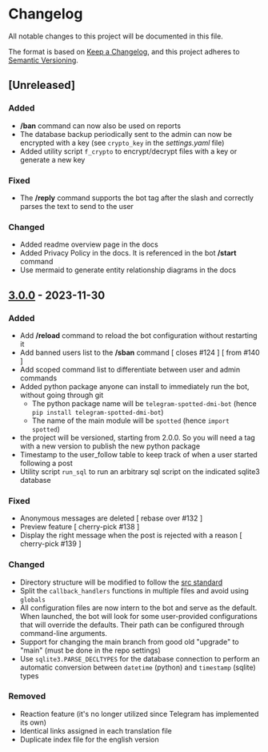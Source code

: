 # Changelog

All notable changes to this project will be documented in this file.

The format is based on [Keep a Changelog](https://keepachangelog.com/en/1.0.0/),
and this project adheres to [Semantic Versioning](https://semver.org/spec/v2.0.0.html).

## [Unreleased]

### Added

- **/ban** command can now also be used on reports
- The database backup periodically sent to the admin can now be encrypted with a key (see `crypto_key` in the _settings.yaml_ file)
- Added utility script `f_crypto` to encrypt/decrypt files with a key or generate a new key

### Fixed

- The **/reply** command supports the bot tag after the slash and correctly parses the text to send to the user

### Changed

- Added readme overview page in the docs
- Added Privacy Policy in the docs. It is referenced in the bot **/start** command
- Use mermaid to generate entity relationship diagrams in the docs

## [3.0.0] - 2023-11-30

### Added

- Add **/reload** command to reload the bot configuration without restarting it
- Add banned users list to the **/sban** command [ closes #124 ] [ from #140 ]
- Add scoped command list to differentiate between user and admin commands
- Added python package anyone can install to immediately run the bot, without going through git
  - The python package name will be `telegram-spotted-dmi-bot` (hence `pip install telegram-spotted-dmi-bot`)
  - The name of the main module will be `spotted` (hence `import spotted`)
- the project will be versioned, starting from 2.0.0. So you will need a tag with a new version to publish the new python package
- Timestamp to the user_follow table to keep track of when a user started following a post
- Utility script `run_sql` to run an arbitrary sql script on the indicated sqlite3 database

### Fixed

- Anonymous messages are deleted [ rebase over #132 ]
- Preview feature [ cherry-pick #138 ]
- Display the right message when the post is rejected with a reason [ cherry-pick #139 ]

### Changed

- Directory structure will be modified to follow the [src standard](https://packaging.python.org/en/latest/discussions/src-layout-vs-flat-layout/#src-layout-vs-flat-layout)
- Split the `callback_handlers` functions in multiple files and avoid using `globals`
- All configuration files are now intern to the bot and serve as the default. When launched, the bot will look for some user-provided configurations that will override the defaults. Their path can be configured through command-line arguments.
- Support for changing the main branch from good old "upgrade" to "main" (must be done in the repo settings)
- Use `sqlite3.PARSE_DECLTYPES` for the database connection to perform an automatic conversion between `datetime` (python) and `timestamp` (sqlite) types

### Removed

- Reaction feature (it's no longer utilized since Telegram has implemented its own)
- Identical links assigned in each translation file
- Duplicate index file for the english version

[3.0.0]: https://github.com/UNICT-DMI/Telegram-SpottedDMI-Bot/compare/upgrade...3.0.0
